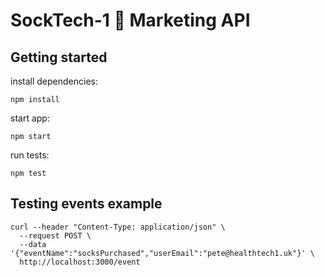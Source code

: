 # SockTech-1 🧦 Marketing API

## Getting started

install dependencies:

```
npm install
```

start app:

```
npm start
```

run tests:

```
npm test
```

## Testing events example

```
curl --header "Content-Type: application/json" \
  --request POST \
  --data '{"eventName":"socksPurchased","userEmail":"pete@healthtech1.uk"}' \
  http://localhost:3000/event
```
